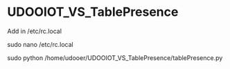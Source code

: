 # UDOOIOT_VS_TablePresence

Add in /etc/rc.local 

sudo nano /etc/rc.local

sudo python /home/udooer/UDOOIOT_VS_TablePresence/tablePresence.py
